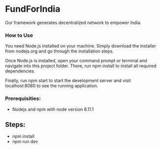 
# FundForIndia
Our framework generates decentralized network to empower India.

### How to Use
You need Node.js installed on your machine. Simply download the installer from nodejs.org and go through the installation steps.

Once Node.js is installed, open your command prompt or terminal and navigate into this project folder. There, run npm install to install all required dependencies.

Finally, run npm start to start the development server and visit localhost:8080 to see the running application.
 
### Prerequisities:
- Nodejs and npm with node version 8.11.1

## Steps:
- npm install
- npm run dev
